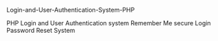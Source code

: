 Login-and-User-Authentication-System-PHP

PHP Login and User Authentication system
Remember Me secure Login
Password Reset System
